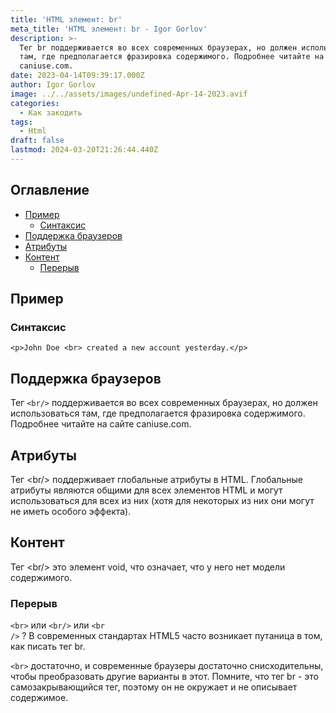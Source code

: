 ```yaml
---
title: 'HTML элемент: br'
meta_title: 'HTML элемент: br - Igor Gorlov'
description: >-
  Тег br поддерживается во всех современных браузерах, но должен использоваться
  там, где предполагается фразировка содержимого. Подробнее читайте на сайте
  caniuse.com.
date: 2023-04-14T09:39:17.000Z
author: Igor Gorlov
image: ../../assets/images/undefined-Apr-14-2023.avif
categories:
  - Как закодить
tags:
  - Html
draft: false
lastmod: 2024-03-20T21:26:44.440Z
---
```


<!-- wp:rank-math/toc-block {"title":"Оглавление","headings":[{"key":"66a9bd10-5bcd-4355-9be7-34291ba8684c","content":"Пример","level":2,"link":"#пример","disable":false,"isUpdated":false,"isGeneratedLink":true},{"key":"6bc31a00-587e-4bcc-8e5d-ec9b408593dd","content":" Синтаксис","level":3,"link":"#синтаксис","disable":false,"isUpdated":false,"isGeneratedLink":true},{"key":"b1c7e58f-1f78-4092-a4e6-821191b196df","content":"Поддержка браузеров","level":2,"link":"#поддержка-браузеров","disable":false,"isUpdated":false,"isGeneratedLink":true},{"key":"3473c6d8-855b-4b17-95f0-79588e3f64f3","content":"Атрибуты","level":2,"link":"#атрибуты","disable":false,"isUpdated":false,"isGeneratedLink":true},{"key":"7cc8cdef-e903-459f-9cd5-200d58f88e9f","content":"Контент","level":2,"link":"#контент","disable":false,"isUpdated":false,"isGeneratedLink":true},{"key":"141285e0-4035-4c8e-853f-70d8d5c612d0","content":"Перерыв","level":3,"link":"#перерыв","disable":false,"isUpdated":false,"isGeneratedLink":true}],"listStyle":"ul"} -->
<div class="wp-block-rank-math-toc-block" id="rank-math-toc"><h2>Оглавление</h2><nav><ul><li class=""><a href="#пример">Пример</a><ul><li class=""><a href="#синтаксис"> Синтаксис</a></li></ul></li><li class=""><a href="#поддержка-браузеров">Поддержка браузеров</a></li><li class=""><a href="#атрибуты">Атрибуты</a></li><li class=""><a href="#контент">Контент</a><ul><li class=""><a href="#перерыв">Перерыв</a></li></ul></li></ul></nav></div>
<!-- /wp:rank-math/toc-block -->

<h2 class="wp-block-heading" id="пример">Пример</h2>

<!-- wp:heading {"level":3} -->
<h3 class="wp-block-heading" id="синтаксис">Синтаксис</h3>

<!-- wp:code -->
<pre class="wp-block-code"><code lang="markup" class="language-markup">&lt;p&gt;John Doe &lt;br&gt; created a new account yesterday.&lt;/p&gt;
</code></pre>
<!-- /wp:code -->

<h2 class="wp-block-heading" id="поддержка-браузеров">Поддержка браузеров</h2>

Тег <code>&lt;br/&gt;</code> поддерживается во всех современных браузерах, но должен использоваться там, где предполагается фразировка содержимого. Подробнее читайте на сайте caniuse.com.

<h2 class="wp-block-heading" id="атрибуты">Атрибуты</h2>

Тег &lt;br/&gt; поддерживает глобальные атрибуты в HTML. Глобальные атрибуты являются общими для всех элементов HTML и могут использоваться для всех из них (хотя для некоторых из них они могут не иметь особого эффекта).

<h2 class="wp-block-heading" id="контент">Контент</h2>

Тег &lt;br/&gt; это элемент void, что означает, что у него нет модели содержимого.

<!-- wp:heading {"level":3} -->
<h3 class="wp-block-heading" id="перерыв">Перерыв</h3>

<code>&lt;br&gt;</code> или <code>&lt;br/&gt;</code> или <code>&lt;br /&gt;</code> ? В современных стандартах HTML5 часто возникает путаница в том, как писать тег br.

<code>&lt;br&gt;</code> достаточно, и современные браузеры достаточно снисходительны, чтобы преобразовать другие варианты в этот. Помните, что тег br - это самозакрывающийся тег, поэтому он не окружает и не описывает содержимое.
